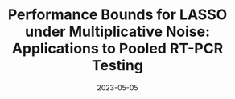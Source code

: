 ---
title: "Performance Bounds for LASSO under Multiplicative Noise: Applications to Pooled RT-PCR Testing"
collection: publications
permalink: https://arxiv.org/pdf/2305.17429.pdf
info: "[[paper]](https://arxiv.org/pdf/2305.17429.pdf)"
excerpt: 'Performance bounds for Group Testing of, e.g., COVID-19.'
date: 2023-05-05
venue: 'Signal Processing, Vol. 214, January 2024 (to appear)'
---